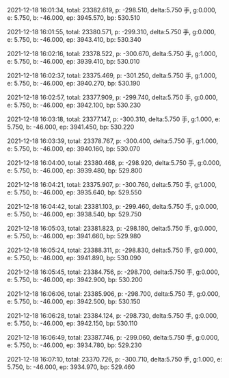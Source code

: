 2021-12-18 16:01:34, total: 23382.619, p: -298.510, delta:5.750 手, g:0.000, e: 5.750, b: -46.000, ep: 3945.570, bp: 530.510

2021-12-18 16:01:55, total: 23380.571, p: -299.310, delta:5.750 手, g:0.000, e: 5.750, b: -46.000, ep: 3943.410, bp: 530.340

2021-12-18 16:02:16, total: 23378.522, p: -300.670, delta:5.750 手, g:1.000, e: 5.750, b: -46.000, ep: 3939.410, bp: 530.010

2021-12-18 16:02:37, total: 23375.469, p: -301.250, delta:5.750 手, g:1.000, e: 5.750, b: -46.000, ep: 3940.270, bp: 530.190

2021-12-18 16:02:57, total: 23377.909, p: -299.740, delta:5.750 手, g:0.000, e: 5.750, b: -46.000, ep: 3942.100, bp: 530.230

2021-12-18 16:03:18, total: 23377.147, p: -300.310, delta:5.750 手, g:1.000, e: 5.750, b: -46.000, ep: 3941.450, bp: 530.220

2021-12-18 16:03:39, total: 23378.767, p: -300.400, delta:5.750 手, g:1.000, e: 5.750, b: -46.000, ep: 3940.160, bp: 530.070

2021-12-18 16:04:00, total: 23380.468, p: -298.920, delta:5.750 手, g:0.000, e: 5.750, b: -46.000, ep: 3939.480, bp: 529.800

2021-12-18 16:04:21, total: 23375.907, p: -300.760, delta:5.750 手, g:1.000, e: 5.750, b: -46.000, ep: 3935.640, bp: 529.550

2021-12-18 16:04:42, total: 23381.103, p: -299.460, delta:5.750 手, g:0.000, e: 5.750, b: -46.000, ep: 3938.540, bp: 529.750

2021-12-18 16:05:03, total: 23381.823, p: -298.180, delta:5.750 手, g:0.000, e: 5.750, b: -46.000, ep: 3941.660, bp: 529.980

2021-12-18 16:05:24, total: 23388.311, p: -298.830, delta:5.750 手, g:0.000, e: 5.750, b: -46.000, ep: 3941.890, bp: 530.090

2021-12-18 16:05:45, total: 23384.756, p: -298.700, delta:5.750 手, g:0.000, e: 5.750, b: -46.000, ep: 3942.900, bp: 530.200

2021-12-18 16:06:06, total: 23385.906, p: -298.700, delta:5.750 手, g:0.000, e: 5.750, b: -46.000, ep: 3942.500, bp: 530.150

2021-12-18 16:06:28, total: 23384.124, p: -298.730, delta:5.750 手, g:0.000, e: 5.750, b: -46.000, ep: 3942.150, bp: 530.110

2021-12-18 16:06:49, total: 23387.746, p: -299.060, delta:5.750 手, g:0.000, e: 5.750, b: -46.000, ep: 3934.780, bp: 529.230

2021-12-18 16:07:10, total: 23370.726, p: -300.710, delta:5.750 手, g:1.000, e: 5.750, b: -46.000, ep: 3934.970, bp: 529.460